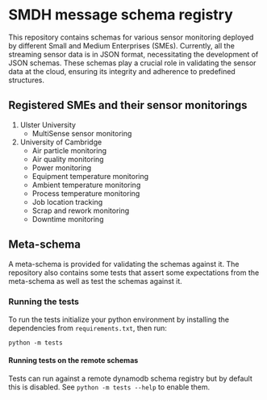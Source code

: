 # SMDH message schema registry

This repository contains schemas for various sensor monitoring deployed by different Small and Medium Enterprises (SMEs). Currently, all the streaming sensor data is in JSON format, necessitating the development of JSON schemas. These schemas play a crucial role in validating the sensor data at the cloud, ensuring its integrity and adherence to predefined structures.

## Registered SMEs and their sensor monitorings

1) Ulster University
    - MultiSense sensor monitoring
2) University of Cambridge
    - Air particle monitoring
    - Air quality monitoring
    - Power monitoring
    - Equipment temperature monitoring
    - Ambient temperature monitoring
    - Process temperature monitoring
    - Job location tracking
    - Scrap and rework monitoring
    - Downtime monitoring

## Meta-schema

A meta-schema is provided for validating the schemas against it. The repository
also contains some tests that assert some expectations from the meta-schema as well
as test the schemas against it.

### Running the tests

To run the tests initialize your python environment by installing the dependencies
from `requirements.txt`, then run:

```shell
python -m tests
```

#### Running tests on the remote schemas

Tests can run against a remote dynamodb schema registry but by default this is
disabled. See `python -m tests --help` to enable them.

